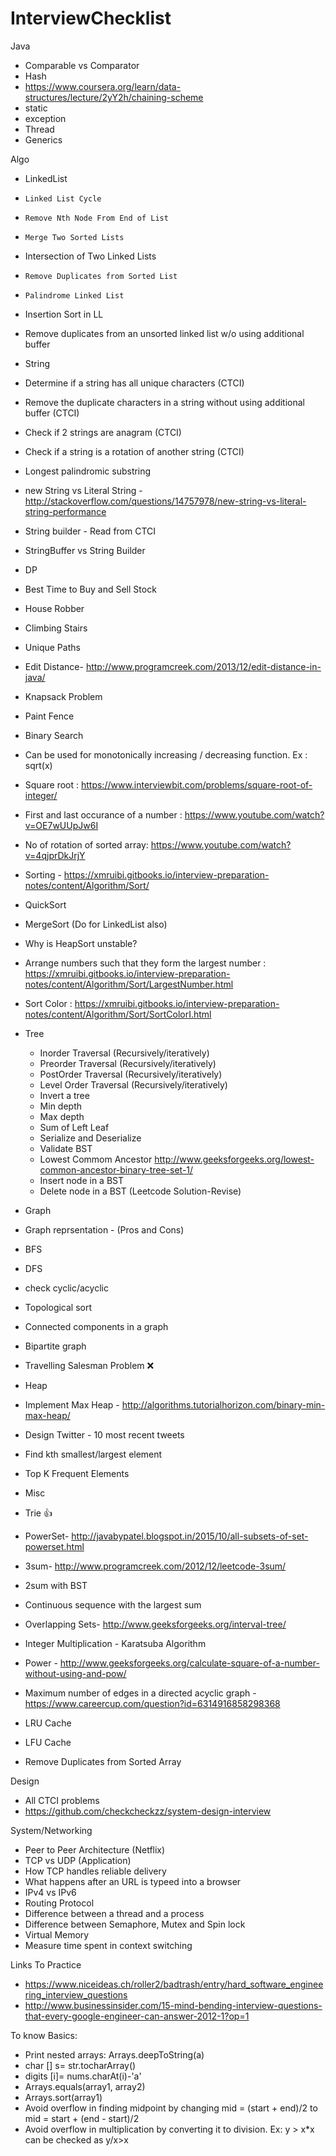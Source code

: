 # InterviewChecklist
 Java
 - Comparable vs Comparator
 - Hash
  - https://www.coursera.org/learn/data-structures/lecture/2yY2h/chaining-scheme
 - static
 - exception
 - Thread
 - Generics


Algo
 - LinkedList
  - 	Linked List Cycle
  - 	Remove Nth Node From End of List
  - 	Merge Two Sorted Lists
  -  Intersection of Two Linked Lists
  - 	Remove Duplicates from Sorted List
  - 	Palindrome Linked List
  -  Insertion Sort in LL
  -  Remove duplicates from an unsorted linked list w/o using additional buffer
  
 - String 
  - Determine if a string has all unique characters (CTCI)
  - Remove the duplicate characters in a string without using additional buffer (CTCI)
  - Check if 2 strings are anagram (CTCI)
  - Check if a string is a rotation of another string (CTCI)
  - Longest palindromic substring
  - new String vs Literal String - http://stackoverflow.com/questions/14757978/new-string-vs-literal-string-performance
  - String builder - Read from CTCI
  - StringBuffer vs String Builder
 
 - DP
  - Best Time to Buy and Sell Stock
  - House Robber
  - Climbing Stairs
  - Unique Paths
  - Edit Distance- http://www.programcreek.com/2013/12/edit-distance-in-java/
  - Knapsack Problem
  - Paint Fence
  
 - Binary Search
  - Can be used for monotonically increasing / decreasing function. Ex : sqrt(x)
  - Square root : https://www.interviewbit.com/problems/square-root-of-integer/
  - First and last occurance of a number : https://www.youtube.com/watch?v=OE7wUUpJw6I
  - No of rotation of sorted array: https://www.youtube.com/watch?v=4qjprDkJrjY

 - Sorting - https://xmruibi.gitbooks.io/interview-preparation-notes/content/Algorithm/Sort/
  - QuickSort
  - MergeSort (Do for LinkedList also)
  - Why is HeapSort unstable?
  - Arrange numbers such that they form the largest number : https://xmruibi.gitbooks.io/interview-preparation-notes/content/Algorithm/Sort/LargestNumber.html
  - Sort Color : https://xmruibi.gitbooks.io/interview-preparation-notes/content/Algorithm/Sort/SortColorI.html
 
 - Tree
   - Inorder Traversal (Recursively/iteratively)
   - Preorder Traversal (Recursively/iteratively)
   - PostOrder Traversal (Recursively/iteratively)
   - Level Order Traversal (Recursively/iteratively)
   - Invert a tree
   - Min depth
   - Max depth
   - Sum of Left Leaf
   - Serialize and Deserialize
   - Validate BST
   - Lowest Commom Ancestor http://www.geeksforgeeks.org/lowest-common-ancestor-binary-tree-set-1/
   - Insert node in a BST
   - Delete node in a BST  (Leetcode Solution-Revise)
   
 - Graph
  - Graph reprsentation - (Pros and Cons)
  - BFS
  - DFS 
   - check cyclic/acyclic
   - Topological sort
   - Connected components in a graph
   - Bipartite graph
  - Travelling Salesman Problem :x:
  
 - Heap
  - Implement Max Heap - http://algorithms.tutorialhorizon.com/binary-min-max-heap/
  - Design Twitter - 10 most recent tweets
  - Find kth smallest/largest element
  - Top K Frequent Elements
  
 - Misc
  - Trie :+1:
  - PowerSet- http://javabypatel.blogspot.in/2015/10/all-subsets-of-set-powerset.html
  - 3sum- http://www.programcreek.com/2012/12/leetcode-3sum/
  - 2sum with BST
  - Continuous sequence with the largest sum
  - Overlapping Sets- http://www.geeksforgeeks.org/interval-tree/
  - Integer Multiplication - Karatsuba Algorithm
  - Power - http://www.geeksforgeeks.org/calculate-square-of-a-number-without-using-and-pow/
  - Maximum number of edges in a directed acyclic graph - https://www.careercup.com/question?id=6314916858298368
  - LRU Cache
  - LFU Cache
  - Remove Duplicates from Sorted Array

Design
 - All CTCI problems
 - https://github.com/checkcheckzz/system-design-interview

System/Networking
 - Peer to Peer Architecture (Netflix)
 - TCP vs UDP (Application)
 - How TCP handles reliable delivery
 - What happens after an URL is typeed into a browser
 - IPv4 vs IPv6
 - Routing Protocol
 - Difference between a thread and a process
 - Difference between Semaphore, Mutex and Spin lock
 - Virtual Memory
 - Measure time spent in context switching

Links To Practice
 - https://www.niceideas.ch/roller2/badtrash/entry/hard_software_engineering_interview_questions
 - http://www.businessinsider.com/15-mind-bending-interview-questions-that-every-google-engineer-can-answer-2012-1?op=1

To know Basics:
 - Print nested arrays: Arrays.deepToString(a)
 - char [] s= str.tocharArray()
 - digits [i]= nums.charAt(i)-'a'
 - Arrays.equals(array1, array2)
 - Arrays.sort(array1)
 - Avoid overflow in finding midpoint by changing mid = (start + end)/2 to mid = start + (end - start)/2
 - Avoid overflow in multiplication by converting it to division. Ex: y > x*x can be checked as y/x>x

